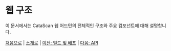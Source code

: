 # 웹 구조

이 문서에서는 CataScan 웹 어드민의 전체적인 구조와 주요 컴포넌트에 대해 설명합니다.

[처음으로](../overview.md) | 
[소개로](00_introduction.md) | 
[이전: 빌드 및 배포](01_build_and_deployment.md) | 
[다음: API](03_api.md) 